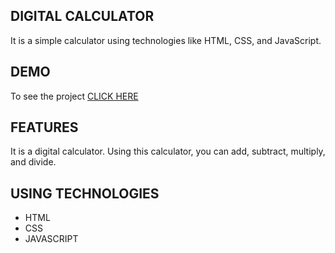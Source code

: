 ## DIGITAL CALCULATOR
 It is a simple calculator using technologies like HTML, CSS, and JavaScript.
## DEMO
 To see the project [ CLICK HERE ](https://sathyamoorty.github.io/Digital-Calculator/)
## FEATURES
 It is a digital calculator.
 Using this calculator, you can add, subtract, multiply, and divide.
## USING TECHNOLOGIES
 - HTML
 - CSS
 - JAVASCRIPT
